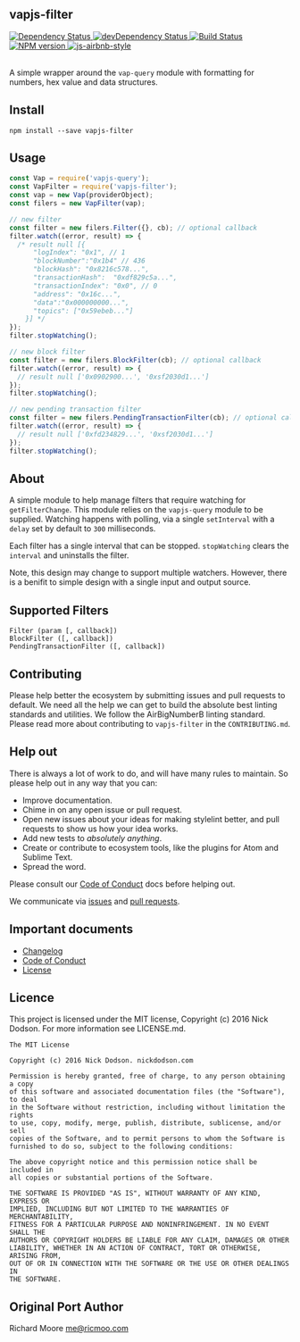 ## vapjs-filter

<div>
  <!-- Dependency Status -->
  <a href="https://david-dm.org/vapjs/vapjs-filter">
    <img src="https://david-dm.org/vapjs/vapjs-filter.svg"
    alt="Dependency Status" />
  </a>

  <!-- devDependency Status -->
  <a href="https://david-dm.org/vapjs/vapjs-filter#info=devDependencies">
    <img src="https://david-dm.org/vapjs/vapjs-filter/dev-status.svg" alt="devDependency Status" />
  </a>

  <!-- Build Status -->
  <a href="https://travis-ci.org/vapjs/vapjs-filter">
    <img src="https://travis-ci.org/vapjs/vapjs-filter.svg"
    alt="Build Status" />
  </a>

  <!-- NPM Version -->
  <a href="https://www.npmjs.org/package/vapjs-filter">
    <img src="http://img.shields.io/npm/v/vapjs-filter.svg"
    alt="NPM version" />
  </a>

  <!-- Javascript Style -->
  <a href="http://airbnb.io/javascript/">
    <img src="https://img.shields.io/badge/code%20style-airbnb-brightgreen.svg" alt="js-airbnb-style" />
  </a>
</div>

<br />

A simple wrapper around the `vap-query` module with formatting for numbers, hex value and data structures.

## Install

```
npm install --save vapjs-filter
```

## Usage

```js
const Vap = require('vapjs-query');
const VapFilter = require('vapjs-filter');
const vap = new Vap(providerObject);
const filers = new VapFilter(vap);

// new filter
const filter = new filers.Filter({}, cb); // optional callback
filter.watch((error, result) => {
  /* result null [{
      "logIndex": "0x1", // 1
      "blockNumber":"0x1b4" // 436
      "blockHash": "0x8216c578...",
      "transactionHash":  "0xdf829c5a...",
      "transactionIndex": "0x0", // 0
      "address": "0x16c...",
      "data":"0x000000000...",
      "topics": ["0x59ebeb..."]
    }] */
});
filter.stopWatching();

// new block filter
const filter = new filers.BlockFilter(cb); // optional callback
filter.watch((error, result) => {
  // result null ['0x0902900...', '0xsf2030d1...']
});
filter.stopWatching();

// new pending transaction filter
const filter = new filers.PendingTransactionFilter(cb); // optional callback
filter.watch((error, result) => {
  // result null ['0xfd234829...', '0xsf2030d1...']
});
filter.stopWatching();
```

## About

A simple module to help manage filters that require watching for `getFilterChange`. This module relies on the `vapjs-query` module to be supplied. Watching happens with polling, via a single `setInterval` with a `delay` set by default to `300` milliseconds.

Each filter has a single interval that can be stopped. `stopWatching` clears the `interval` and uninstalls the filter.

Note, this design may change to support multiple watchers. However, there is a benifit to simple design with a single input and output source.

## Supported Filters

```
Filter (param [, callback])
BlockFilter ([, callback])
PendingTransactionFilter ([, callback])
```

## Contributing

Please help better the ecosystem by submitting issues and pull requests to default. We need all the help we can get to build the absolute best linting standards and utilities. We follow the AirBigNumberB linting standard. Please read more about contributing to `vapjs-filter` in the `CONTRIBUTING.md`.

<!--
## Guides

You'll find more detailed information on using default and tailoring it to your needs in our guides:

- [User guide](docs/user-guide.md) - Usage, configuration, FAQ and complementary tools.
- [Developer guide](docs/developer-guide.md) - Contributing to wafr and writing your own plugins & formatters.
-->

## Help out

There is always a lot of work to do, and will have many rules to maintain. So please help out in any way that you can:

<!-- - Create, enhance, and debug rules (see our guide to ["Working on rules"](./github/CONTRIBUTING.md)). -->
- Improve documentation.
- Chime in on any open issue or pull request.
- Open new issues about your ideas for making stylelint better, and pull requests to show us how your idea works.
- Add new tests to *absolutely anything*.
- Create or contribute to ecosystem tools, like the plugins for Atom and Sublime Text.
- Spread the word.

Please consult our [Code of Conduct](CODE_OF_CONDUCT.md) docs before helping out.

We communicate via [issues](https://github.com/vapjs/vapjs-filter/issues) and [pull requests](https://github.com/vapjs/vapjs-filter/pulls).

## Important documents

- [Changelog](CHANGELOG.md)
- [Code of Conduct](CODE_OF_CONDUCT.md)
- [License](https://raw.githubusercontent.com/vapjs/vapjs-filter/master/LICENSE)

## Licence

This project is licensed under the MIT license, Copyright (c) 2016 Nick Dodson. For more information see LICENSE.md.

```
The MIT License

Copyright (c) 2016 Nick Dodson. nickdodson.com

Permission is hereby granted, free of charge, to any person obtaining a copy
of this software and associated documentation files (the "Software"), to deal
in the Software without restriction, including without limitation the rights
to use, copy, modify, merge, publish, distribute, sublicense, and/or sell
copies of the Software, and to permit persons to whom the Software is
furnished to do so, subject to the following conditions:

The above copyright notice and this permission notice shall be included in
all copies or substantial portions of the Software.

THE SOFTWARE IS PROVIDED "AS IS", WITHOUT WARRANTY OF ANY KIND, EXPRESS OR
IMPLIED, INCLUDING BUT NOT LIMITED TO THE WARRANTIES OF MERCHANTABILITY,
FITNESS FOR A PARTICULAR PURPOSE AND NONINFRINGEMENT. IN NO EVENT SHALL THE
AUTHORS OR COPYRIGHT HOLDERS BE LIABLE FOR ANY CLAIM, DAMAGES OR OTHER
LIABILITY, WHETHER IN AN ACTION OF CONTRACT, TORT OR OTHERWISE, ARISING FROM,
OUT OF OR IN CONNECTION WITH THE SOFTWARE OR THE USE OR OTHER DEALINGS IN
THE SOFTWARE.
```

## Original Port Author

Richard Moore <me@ricmoo.com>
